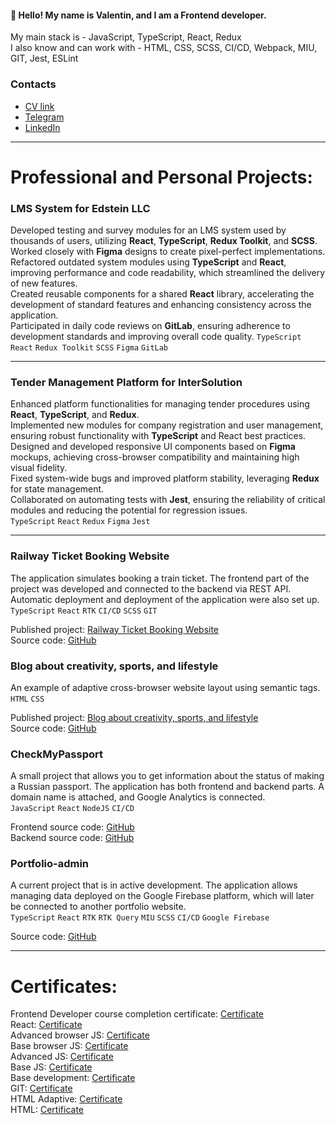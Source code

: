 #### 👋 Hello! My name is Valentin, and I am a Frontend developer.
My main stack is - JavaScript, TypeScript, React, Redux  
I also know and can work with - HTML, CSS, SCSS, CI/CD, Webpack, MIU, GIT, Jest, ESLint  

### Contacts  
- [CV link](https://drive.google.com/file/d/1VGtzjHFWmLcd_Kaj6FHVrbiDwld19_Wu/view)  
- [Telegram](https://t.me/spaceaper)  
- [LinkedIn](https://www.linkedin.com/in/korneev-v/)  

---

# Professional and Personal Projects:

### LMS System for Edstein LLC  
Developed testing and survey modules for an LMS system used by thousands of users, utilizing **React**, **TypeScript**, **Redux Toolkit**, and **SCSS**. Worked closely with **Figma** designs to create pixel-perfect implementations.  
Refactored outdated system modules using **TypeScript** and **React**, improving performance and code readability, which streamlined the delivery of new features.  
Created reusable components for a shared **React** library, accelerating the development of standard features and enhancing consistency across the application.  
Participated in daily code reviews on **GitLab**, ensuring adherence to development standards and improving overall code quality.
`TypeScript` `React` `Redux Toolkit` `SCSS` `Figma` `GitLab`  

---

### Tender Management Platform for InterSolution  
Enhanced platform functionalities for managing tender procedures using **React**, **TypeScript**, and **Redux**.  
Implemented new modules for company registration and user management, ensuring robust functionality with **TypeScript** and React best practices.  
Designed and developed responsive UI components based on **Figma** mockups, achieving cross-browser compatibility and maintaining high visual fidelity.  
Fixed system-wide bugs and improved platform stability, leveraging **Redux** for state management.  
Collaborated on automating tests with **Jest**, ensuring the reliability of critical modules and reducing the potential for regression issues.  
`TypeScript` `React` `Redux` `Figma` `Jest`  

---

### Railway Ticket Booking Website  
The application simulates booking a train ticket. The frontend part of the project was developed and connected to the backend via REST API. Automatic deployment and deployment of the application were also set up.  
`TypeScript` `React` `RTK` `CI/CD` `SCSS` `GIT`  
  
Published project: [Railway Ticket Booking Website](https://korneef.github.io/railway-booking-frontend/)  
Source code: [GitHub](https://github.com/korneef/railway-booking-frontend)  

### Blog about creativity, sports, and lifestyle  
An example of adaptive cross-browser website layout using semantic tags.  
`HTML` `CSS`  
  
Published project: [Blog about creativity, sports, and lifestyle](https://korneef.github.io/diplom-mq32/)  
Source code: [GitHub](https://github.com/korneef/diplom-mq32)  

### CheckMyPassport  
A small project that allows you to get information about the status of making a Russian passport. The application has both frontend and backend parts. A domain name is attached, and Google Analytics is connected.  
`JavaScript` `React` `NodeJS` `CI/CD`  

Frontend source code: [GitHub](https://github.com/korneef/checkmypassport)  
Backend source code: [GitHub](https://github.com/korneef/checkmypassport-backend)  

### Portfolio-admin
A current project that is in active development. The application allows managing data deployed on the Google Firebase platform, which will later be connected to another portfolio website.  
`TypeScript` `React` `RTK` `RTK Query` `MIU` `SCSS` `CI/CD` `Google Firebase`  
  
Source code: [GitHub](https://github.com/korneef/portfolio-admin)  

---

# Certificates:  
Frontend Developer course completion certificate: [Certificate](https://drive.google.com/file/d/1gDqqE2cqtCvH5RT15Ps_NlsNT_ZZP1VY/)  
React: [Certificate](https://drive.google.com/file/d/1zgVs8zYrE3tR-XiXhGzllJeK4iyee6nX/)  
Advanced browser JS: [Certificate](https://drive.google.com/file/d/1jpCzJPxEBjeFiTSorF47rmeBlqYPEWUA/)  
Base browser JS: [Certificate](https://drive.google.com/file/d/1WKExoQgtL2D2IHWrcWhOhaEVTsefGwio/)  
Advanced JS: [Certificate](https://drive.google.com/file/d/1PvjSEvCHnA0iBruV9N10nj_fNgz3ct8o/)  
Base JS: [Certificate](https://drive.google.com/file/d/1WjuE1I4x5Cz_t2EQhNM04q72P5TAkbIq/)  
Base development: [Certificate](https://drive.google.com/file/d/1x0vZIfY68abwBl23VjMIMnBDCre7oR4g/)  
GIT: [Certificate](https://drive.google.com/file/d/1OhVzkdzv3rGv9jJ1aqyLCvYCNAKFuAst/)  
HTML Adaptive: [Certificate](https://drive.google.com/file/d/11SXbmfv8LfBpFONVWa16aKYYmRt-y7zl/)  
HTML: [Certificate](https://drive.google.com/file/d/1rEf3vwuQr1FllaAwfhAxHMiShgqDd-Eb/)  
